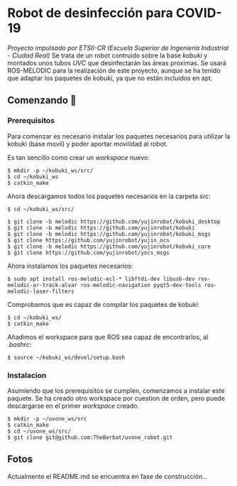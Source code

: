 # Robot de desinfección para COVID-19
_Proyecto impulsado por ETSII-CR (Escuela Superior de Ingeniería Industrial - Ciudad Real)_
Se trata de un robot contruido sobre la base _kobuki_ y montados unos tubos _UVC_ que desinfectarán las áreas proximas.
Se usará ROS-MELODIC para la realización de este proyecto, aunque se ha tenido que adaptar los paquetes de kobuki, ya que no están incluidos en apt.

## Comenzando 🚀

### Prerequisitos
Para comenzar es necesario instalar los paquetes necesarios para utilizar la kobuki (base movil) y poder aportar movilidad al robot.

Es tan sencillo como crear un _workspace_ nuevo:
```
$ mkdir -p ~/kobuki_ws/src/
$ cd ~/kobuki_ws
$ catkin_make
```

Ahora descargamos todos los paquetes necesarios en la carpeta _src_:
```
$ cd ~/kobuki_ws/src/

$ git clone -b melodic https://github.com/yujinrobot/kobuki_desktop
$ git clone -b melodic https://github.com/yujinrobot/kobuki
$ git clone -b melodic https://github.com/yujinrobot/kobuki_msgs
$ git clone https://github.com/yujinrobot/yujin_ocs
$ git clone -b melodic https://github.com/yujinrobot/kobuki_core
$ git clone https://github.com/yujinrobot/yocs_msgs
```

Ahora instalamos los paquetes necesarios:
```
$ sudo apt install ros-melodic-ecl-* libftdi-dev libusb-dev ros-melodic-ar-track-alvar ros-melodic-navigation pyqt5-dev-tools ros-melodic-laser-filters
```

Comprobamos que es capaz de compilar los paquetes de kobuki:
```
$ cd ~/kobuki_ws/
$ catkin_make
```

Añadimos el workspace para que ROS sea capaz de encontrarlos, al _.bashrc_:
```
$ source ~/kobuki_ws/devel/setup.bash
```

### Instalacion
Asumiendo que los prerequisitos se cumplen, comenzamos a instalar este paquete. Se ha creado otro workspace por cuestion de orden, pero puede descargarse en el primer _workspace_ creado.
```
$ mkdir -p ~/uvone_ws/src
$ catkin_make
$ cd ~/uvone_ws/src/
$ git clone git@github.com:TheBerbat/uvone_robot.git
```

## Fotos
Actualmente el README.md se encuentra en fase de construcción...